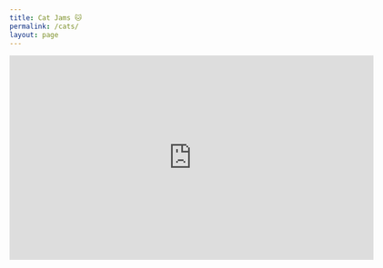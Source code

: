 ```yaml
---
title: Cat Jams 🐱
permalink: /cats/
layout: page
---
```


<iframe width="640" height="360" frameborder="0" src="https://www.shadertoy.com/embed/mlKfWt?gui=false&t=10&paused=false&muted=true" allowfullscreen></iframe>